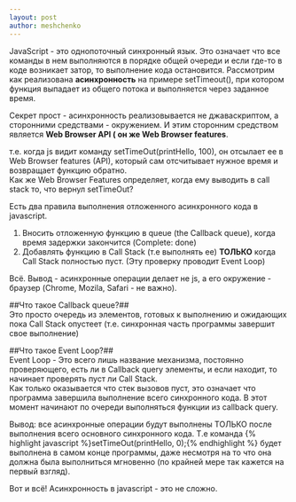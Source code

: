 ```yaml
---
layout: post
author: meshchenko
---
```

JavaScript - это однопоточный синхронный язык. Это означает что все команды в нем выполняются в порядке общей очереди и если где-то в коде возникает затор, то выполнение кода остановится.
Рассмотрим как реализована **асинхронность** на примере setTimeout(), при котором функция выпадает из общего потока и выполняется через заданное время.

Секрет прост - асинхронность реализовывается не джаваскриптом, а сторонними средствами - окружением. 
И этим сторонним средством является **Web Browser API ( он же Web Browser features**. 

т.е. когда js видит команду setTimeOut(printHello, 100), он отсылает ее в Web Browser features (API), который сам отсчитывает нужное время и возвращает функцию обратно.  
Как же Web Browser Features определяет, когда ему выводить в call stack то, что вернул setTimeOut?

Есть два правила выполнения отложенного асинхронного кода в javascript.  
1) Вносить отложенную функцию в queue (the Callback queue), когда время задержки закончится (Complete: done)
2) Добавлять функцию в Call Stack (т.е выполнять ее) **ТОЛЬКО** когда Call Stack полностью пуст. (Эту проверку проводит Event Loop)

Всё. Вывод - асинхронные операции делает не js, а его окружение - браузер (Chrome, Mozila, Safari - не важно).

##Что такое Callback queue?##  
Это просто очередь из элементов, готовых к выполнению и ожидающих пока Call Stack опустеет (т.е. синхронная часть программы завершит свое выполнение)

##Что такое Event Loop?##  
Event Loop - Это всего лишь название механизма, постоянно проверяющего, есть ли в Callback query элементы, и если находит, то начинает проверять пуст ли Call Stack.  
Как только оказывается что стек вызовов пуст, это означает что программа завершила выполнение всего синхронного кода. В этот момент начинают по очереди выполняться функции из callback query.

Вывод: все асинхронные операции будут выполнены ТОЛЬКО после выполнения всего основного синхронного кода. Т.е команда {% highlight javascript %}setTimeOut(printHello, 0);{% endhighlight %} будет выполнена в самом конце программы, даже несмотря на то что она должна была выполниться мгновенно (по крайней мере так кажется на первый взгляд).

Вот и всё! Асинхронность в javascript - это не сложно.
